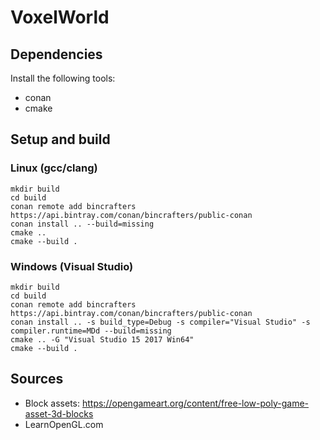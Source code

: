 # VoxelWorld

## Dependencies

Install the following tools:

- conan
- cmake

## Setup and build

### Linux (gcc/clang)

```
mkdir build
cd build
conan remote add bincrafters https://api.bintray.com/conan/bincrafters/public-conan
conan install .. --build=missing
cmake ..
cmake --build .
```

### Windows (Visual Studio)

```
mkdir build
cd build
conan remote add bincrafters https://api.bintray.com/conan/bincrafters/public-conan
conan install .. -s build_type=Debug -s compiler="Visual Studio" -s compiler.runtime=MDd --build=missing
cmake .. -G "Visual Studio 15 2017 Win64"
cmake --build .
```

## Sources

- Block assets: https://opengameart.org/content/free-low-poly-game-asset-3d-blocks
- LearnOpenGL.com
